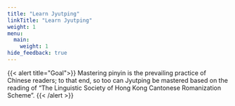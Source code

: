 ```yaml
---
title: "Learn Jyutping"
linkTitle: "Learn Jyutping"
weight: 1
menu:
  main:
    weight: 1
hide_feedback: true
---
```


{{< alert title="Goal">}}
Mastering pinyin is the prevailing practice of Chinese readers; to that end, so too can Jyutping be mastered based on the reading of “The Linguistic Society of Hong Kong Cantonese Romanization Scheme”.
{{< /alert >}}
